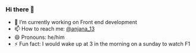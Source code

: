 ### Hi there 👋

- 🔭 I’m currently working on Front end development
- 📫 How to reach me: [@anjana_13](https://www.instagram.com/anjana_13/)
- 😄 Pronouns: he/him
- ⚡ Fun fact: I would wake up at 3 in the morning on a sunday to watch F1

<!--
**anjanak13/anjanak13** is a ✨ _special_ ✨ repository because its `README.md` (this file) appears on your GitHub profile.

Here are some ideas to get you started:

- 🔭 I’m currently working on ...
- 🌱 I’m currently learning ...
- 👯 I’m looking to collaborate on ...
- 🤔 I’m looking for help with ...
- 💬 Ask me about ...
- 📫 How to reach me: ...
- 😄 Pronouns: ...
- ⚡ Fun fact: ...
-->

